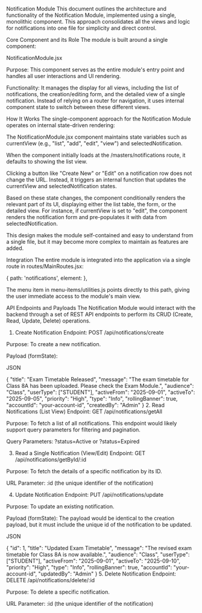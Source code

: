 Notification Module
This document outlines the architecture and functionality of the Notification Module, implemented using a single, monolithic component. This approach consolidates all the views and logic for notifications into one file for simplicity and direct control.

Core Component and its Role
The module is built around a single component:

NotificationModule.jsx

Purpose: This component serves as the entire module's entry point and handles all user interactions and UI rendering.

Functionality: It manages the display for all views, including the list of notifications, the creation/editing form, and the detailed view of a single notification. Instead of relying on a router for navigation, it uses internal component state to switch between these different views.

How It Works
The single-component approach for the Notification Module operates on internal state-driven rendering:

The NotificationModule.jsx component maintains state variables such as currentView (e.g., "list", "add", "edit", "view") and selectedNotification.

When the component initially loads at the /masters/notifications route, it defaults to showing the list view.

Clicking a button like "Create New" or "Edit" on a notification row does not change the URL. Instead, it triggers an internal function that updates the currentView and selectedNotification states.

Based on these state changes, the component conditionally renders the relevant part of its UI, displaying either the list table, the form, or the detailed view. For instance, if currentView is set to "edit", the component renders the notification form and pre-populates it with data from selectedNotification.

This design makes the module self-contained and easy to understand from a single file, but it may become more complex to maintain as features are added.

Integration
The entire module is integrated into the application via a single route in routes/MainRoutes.jsx:

{
  path: 'notifications',
  element: <NotificationModule />
},

The menu item in menu-items/utilities.js points directly to this path, giving the user immediate access to the module's main view.



API Endpoints and Payloads
The Notification Module would interact with the backend through a set of REST API endpoints to perform its CRUD (Create, Read, Update, Delete) operations.

1. Create Notification
Endpoint: POST /api/notifications/create

Purpose: To create a new notification.

Payload (formState):

JSON

{
  "title": "Exam Timetable Released",
  "message": "The exam timetable for Class 8A has been uploaded. Please check the Exam Module.",
  "audience": "Class",
  "userType": ["STUDENT"],
  "activeFrom": "2025-09-01",
  "activeTo": "2025-09-05",
  "priority": "High",
  "type": "Info",
  "rollingBanner": true,
  "accountId": "your-account-id",
  "createdBy": "Admin"
}
2. Read Notifications (List View)
Endpoint: GET /api/notifications/getAll

Purpose: To fetch a list of all notifications. This endpoint would likely support query parameters for filtering and pagination.

Query Parameters: ?status=Active or ?status=Expired

3. Read a Single Notification (View/Edit)
Endpoint: GET /api/notifications/getById/:id

Purpose: To fetch the details of a specific notification by its ID.

URL Parameter: :id (the unique identifier of the notification)

4. Update Notification
Endpoint: PUT /api/notifications/update

Purpose: To update an existing notification.

Payload (formState): The payload would be identical to the creation payload, but it must include the unique id of the notification to be updated.

JSON

{
  "id": 1,
  "title": "Updated Exam Timetable",
  "message": "The revised exam timetable for Class 8A is now available.",
  "audience": "Class",
  "userType": ["STUDENT"],
  "activeFrom": "2025-09-01",
  "activeTo": "2025-09-10",
  "priority": "High",
  "type": "Info",
  "rollingBanner": true,
  "accountId": "your-account-id",
  "updatedBy": "Admin"
}
5. Delete Notification
Endpoint: DELETE /api/notifications/delete/:id

Purpose: To delete a specific notification.

URL Parameter: :id (the unique identifier of the notification)
